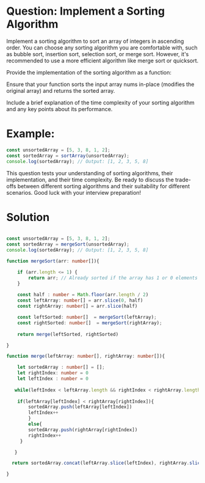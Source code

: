 
# Question: Implement a Sorting Algorithm


Implement a sorting algorithm to sort an array of integers in ascending order. You can choose any sorting algorithm you are comfortable with, such as bubble sort, insertion sort, selection sort, or merge sort. However, it's recommended to use a more efficient algorithm like merge sort or quicksort.

Provide the implementation of the sorting algorithm as a function:

Ensure that your function sorts the input array nums in-place (modifies the original array) and returns the sorted array.

Include a brief explanation of the time complexity of your sorting algorithm and any key points about its performance.

# Example:

```typescript
const unsortedArray = [5, 3, 8, 1, 2];
const sortedArray = sortArray(unsortedArray);
console.log(sortedArray); // Output: [1, 2, 3, 5, 8]

```

This question tests your understanding of sorting algorithms, their implementation, and their time complexity. Be ready to discuss the trade-offs between different sorting algorithms and their suitability for different scenarios. Good luck with your interview preparation!

# Solution 

```typescript

const unsortedArray = [5, 3, 8, 1, 2];
const sortedArray = mergeSort(unsortedArray);
console.log(sortedArray); // Output: [1, 2, 3, 5, 8]

function mergeSort(arr: number[]){

    if (arr.length <= 1) {
        return arr; // Already sorted if the array has 1 or 0 elements
    }
    
    const half : number = Math.floor(arr.length / 2)
    const leftArray: number[] = arr.slice(0, half)
    const rightArray: number[] = arr.slice(half)

    const leftSorted: number[]  = mergeSort(leftArray);
    const rightSorted: number[]  = mergeSort(rightArray);
        
    return merge(leftSorted, rightSorted)

}

function merge(leftArray: number[], rightArray: number[]){

    let sortedArray : number[] = [];
    let rightIndex: number = 0
    let leftIndex : number = 0
 
   while(leftIndex < leftArray.length && rightIndex < rightArray.length ){
    
    if(leftArray[leftIndex] < rightArray[rightIndex]){
        sortedArray.push(leftArray[leftIndex])
        leftIndex++
        }
        else{
        sortedArray.push(rightArray[rightIndex])
        rightIndex++
     }

   }    

  return sortedArray.concat(leftArray.slice(leftIndex), rightArray.slice(rightIndex));

}
```